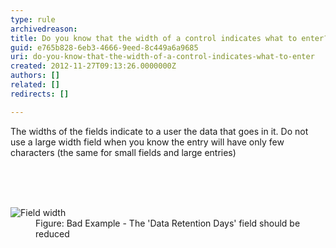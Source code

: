 ```yaml
---
type: rule
archivedreason: 
title: Do you know that the width of a control indicates what to enter?
guid: e765b828-6eb3-4666-9eed-8c449a6a9685
uri: do-you-know-that-the-width-of-a-control-indicates-what-to-enter
created: 2012-11-27T09:13:26.0000000Z
authors: []
related: []
redirects: []

---
```



<p>The widths of the fields indicate to a user the data that goes in it. Do not use a large width field when you know the entry will have only few characters (the same for small fields and large entries)</p>
<br><excerpt class='endintro'></excerpt><br>
​<dl class="badImage"><dt><img alt="Field width" src="http&#58;//www.ssw.com.au/ssw/Standards/Rules/Images/field-width.jpg" /></dt>
<dd>Figure&#58; Bad Example - The 'Data Retention Days' field should be reduced</dd></dl>



